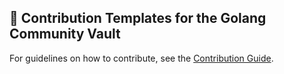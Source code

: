 ## 🧩 Contribution Templates for the Golang Community Vault

For guidelines on how to contribute, see the [Contribution Guide](https://github.com/NesoHQ/bgce-archive/blob/master/docs/contribution-guide/CONTRIBUTING.md).
